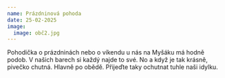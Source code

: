 ```yaml
---
name: Prázdninová pohoda
date: 25-02-2025
image:
  image: obč2.jpg
---
```

P﻿ohodička o prázdninách nebo o víkendu u nás na Myšáku má hodně podob. V našich barech si každý najde to své. No a když je tak krásně, pivečko chutná. H﻿lavně po obědě. Přijeďte taky ochutnat tuhle naši idylku.